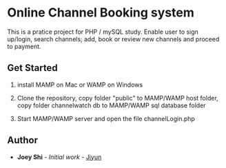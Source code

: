 # Online Channel Booking system 
This is a pratice project for PHP / mySQL study.
Enable user to sign up/login, search channels; add, book or review new channels and proceed to payment. 

## Get Started


1. install MAMP on Mac or WAMP on Windows

2. Clone the repository, copy folder "public" to MAMP/WAMP host folder, copy folder channelwatch db to MAMP/WAMP sql database folder

3. Start MAMP/WAMP server and open the file channelLogin.php


## Author

* **Joey Shi** - *Initial work* - [Jiyun](https://github.com/JiyunShi)
